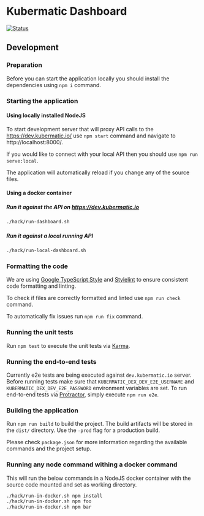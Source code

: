 # Kubermatic Dashboard
[![Status](https://drone.loodse.com/api/badges/kubermatic/dashboard-v2/status.svg)](https://drone.loodse.com/kubermatic/dashboard-v2)

## Development

### Preparation
Before you can start the application locally you should install the dependencies using `npm i` command.

### Starting the application

#### Using locally installed NodeJS
To start development server that will proxy API calls to the https://dev.kubermatic.io/ use 
`npm start` command and navigate to http://localhost:8000/.

If you would like to connect with your local API then you should use `npm run serve:local`.

The application will automatically reload if you change any of the source files.

#### Using a docker container

##### Run it against the API on https://dev.kubermatic.io
```bash
./hack/run-dashboard.sh
```

##### Run it against a local running API
```bash
./hack/run-local-dashboard.sh
```

### Formatting the code
We are using [Google TypeScript Style](https://github.com/google/ts-style) and [Stylelint](https://github.com/stylelint/stylelint) to ensure consistent code formatting and linting.

To check if files are correctly formatted and linted use `npm run check` command.

To automatically fix issues run `npm run fix` command.

### Running the unit tests
Run `npm test` to execute the unit tests via [Karma](https://karma-runner.github.io).

### Running the end-to-end tests
Currently e2e tests are being executed against `dev.kubermatic.io` server. Before running tests make sure that `KUBERMATIC_DEX_DEV_E2E_USERNAME` and `KUBERMATIC_DEX_DEV_E2E_PASSWORD` environment variables are set. To run end-to-end tests via [Protractor](http://www.protractortest.org/), simply execute `npm run e2e`.

### Building the application
Run `npm run build` to build the project. The build artifacts will be stored in the `dist/` directory. Use the `-prod` flag for a production build.

Please check `package.json` for more information regarding the available commands and the project setup.

### Running any node command withing a docker command

This will run the below commands in a NodeJS docker container with the source code mounted and set as working directory.
```bash
./hack/run-in-docker.sh npm install
./hack/run-in-docker.sh npm foo
./hack/run-in-docker.sh npm bar
```
